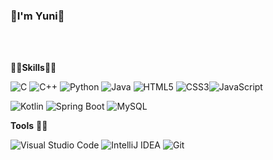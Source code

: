 ### 🐻I'm Yuni🐻
<br>
<br>

👨‍💻**Skills**👨‍💻

<img alt="C" src="https://img.shields.io/badge/C-A8B9CC.svg?&style=flat&logo=C&logoColor=white"/> <img alt="C++" src="https://img.shields.io/badge/C++-00599C.svg?&style=flat&logo=c%2B%2B&logoColor=white"/> <img alt="Python" src ="https://img.shields.io/badge/Python-3776AB.svg?&style=flat&logo=Python&logoColor=white"/>  <img alt="Java" src ="https://img.shields.io/badge/Java-007396.svg?&style=flat&logo=Openjdk&logoColor=white"/> 
<img alt="HTML5" src ="https://img.shields.io/badge/HTML5-E34F26.svg?&style=flat&logo=HTML5&logoColor=white"/> <img alt="CSS3" src ="https://img.shields.io/badge/CSS3-1572B6.svg?&style=flat&logo=CSS3&logoColor=white"/><img alt="JavaScript" src ="https://img.shields.io/badge/JavaScript-F7DF1E.svg?&style=flat&logo=JavaScript&logoColor=white"/> 

<img alt="Kotlin" src ="https://img.shields.io/badge/Kotlin-7F52FF.svg?&style=flat&logo=Kotlin&logoColor=white"/> <img alt="Spring Boot" src ="https://img.shields.io/badge/Spring Boot-6DB33F.svg?&style=flat&logo=Spring Boot&logoColor=white"/>  <img alt="MySQL" src ="https://img.shields.io/badge/MySQL-4479A1.svg?&style=flat&logo=MySQL&logoColor=white"/>


**Tools** 🧑‍🔧

<img alt="Visual Studio Code" src ="https://img.shields.io/badge/Visual Studio Code-007ACC.svg?&style=flat&logo=Git&logoColor=white"/> <img alt="IntelliJ IDEA" src ="https://img.shields.io/badge/IntelliJ IDEA-000000.svg?&style=flat&logo=IntelliJ IDEA&logoColor=white"/>  <img alt="Git" src ="https://img.shields.io/badge/Git-F05032.svg?&style=flat&logo=Git&logoColor=white"/>

<!--
**YuneeeM/YuneeeM** is a ✨ _special_ ✨ repository because its `README.md` (this file) appears on your GitHub profile.

![Top Langs](https://github-readme-stats.vercel.app/api/top-langs/?username=YuneeeM&layout=compact&theme=solarized-light)
![YuneeeM's GitHub stats](https://github-readme-stats.vercel.app/api?username=YuneeeM&theme=solarized-light)

Here are some ideas to get you started:

- 🔭 I’m currently working on ...
- 🌱 I’m currently learning ...
- 👯 I’m looking to collaborate on ...
- 🤔 I’m looking for help with ...
- 💬 Ask me about ...
- 📫 How to reach me: ...
- 😄 Pronouns: ...
- ⚡ Fun fact: ...
-->
